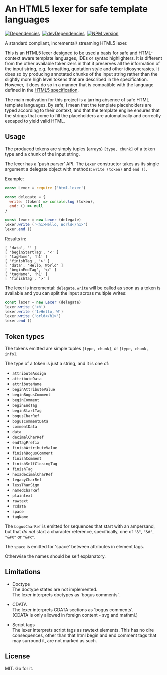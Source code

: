 An HTML5 lexer for safe template languages
==========================================

[![Dependencies][deps-image]][deps-url] 
[![devDependencies][dev-deps-image]][dev-deps-url] 
[![NPM version][npm-image]][npm-url] 

[npm-image]:      https://img.shields.io/npm/v/html-lexer.svg
[npm-url]:        https://npmjs.org/package/html-lexer
[deps-image]:     https://img.shields.io/david/alwinb/html-lexer.svg
[deps-url]:       https://david-dm.org/alwinb/html-lexer
[dev-deps-image]: https://img.shields.io/david/dev/alwinb/html-lexer.svg
[dev-deps-url]:   https://david-dm.org/alwinb/html-lexer?type=dev

A standard compliant, incremental/ streaming HTML5 lexer. 

This is an HTML5 lexer designed to be used a basis for safe and HTML-context 
aware template languages, IDEs or syntax highlighters. It is different from the 
other available tokenizers in that it preserves all the information of the 
input string, e.g. formatting, quotation style and other idiosyncrasies. It 
does so by producing annotated chunks of the input string rather than the 
slightly more high level tokens that are described in the specification. 
However, it does do so in a manner that is compatible with the language defined
in the [HTML5 specification][1]. 

[1]: https://html.spec.whatwg.org/multipage/syntax.html#tokenization

The main motivation for this project is a jarring absence of safe HTML 
template languages. By safe, I mean that the template placeholders are typed 
according to their context, and that the template engine ensures that the 
strings that come to fill the placeholders are automatically and
correctly escaped to yield valid HTML. 

Usage
-----

The produced tokens are simply tuples (arrays) `[type, chunk]` of a token type
and a chunk of the input string.

The lexer has a 'push parser' API. 
The `Lexer` constructor takes as its single argument a delegate object with 
methods: `write (token)` and `end ()`. 

Example:

```javascript
const Lexer = require ('html-lexer')

const delegate = {
  write: (token) => console.log (token),
  end: () => null
}

const lexer = new Lexer (delegate)
lexer.write ('<h1>Hello, World</h1>')
lexer.end ()
```

Results in:
```
[ 'data', '' ]
[ 'beginStartTag', '<' ]
[ 'tagName', 'h1' ]
[ 'finishTag', '>' ]
[ 'data', 'Hello, World' ]
[ 'beginEndTag', '</' ]
[ 'tagName', 'h1' ]
[ 'finishTag', '>' ]
```

The lexer is incremental: `delegate.write` will be called as soon as a token is available
and you can split the input across multiple writes:

```javascript
const lexer = new Lexer (delegate)
lexer.write ('<h')
lexer.write ('1>Hello, W')
lexer.write ('orld</h1>')
lexer.end ()
```


Token types
-----------

The tokens emitted are simple tuples `[type, chunk]`, or
`[type, chunk, info]`. 

The type of a token is just a string, and it is one of:

- `attributeAssign`
- `attributeData`
- `attributeName`
- `beginAttributeValue`
- `beginBogusComment`
- `beginComment`
- `beginEndTag`
- `beginStartTag`
- `bogusCharRef`
- `bogusCommentData`
- `commentData`
- `data`
- `decimalCharRef`
- `endTagPrefix`
- `finishAttributeValue`
- `finishBogusComment`
- `finishComment`
- `finishSelfClosingTag`
- `finishTag`
- `hexadecimalCharRef`
- `legacyCharRef`
- `lessThanSign`
- `namedCharRef`
- `plaintext`
- `rawtext`
- `rcdata`
- `space`
- `tagName`

The `bogusCharRef` is emitted for sequences that start with an ampersand,
but that *do not* start a character reference, specifically, one of `"&"`,
`"&#"`, `"&#X"` or `"&#x"`. 

The `space` is emitted for 'space' between attributes in
element tags. 

Otherwise the names should be self explanatory.


Limitations
-----------

* Doctype  
  The doctype states are not implemented.  
  The lexer interprets doctypes as 'bogus comments'. 

* CDATA  
  The lexer interprets CDATA sections as 'bogus comments'.  
  (CDATA is only allowed in foreign content - svg and mathml.)

* Script tags  
  The lexer interprets script tags as rawtext elements. 
  This has no dire consequences, other than that html begin and 
  end comment tags that may surround it, are not marked as such. 



License
-------

MIT. Go for it. 
